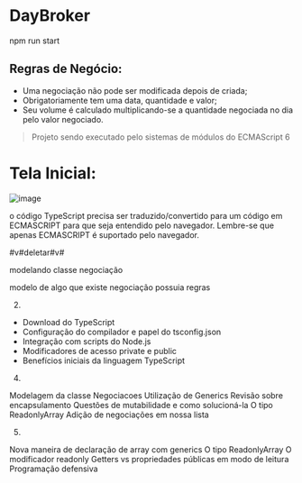 # DayBroker

npm run start

## Regras de Negócio:

 - Uma negociação não pode ser modificada depois de criada;
 - Obrigatoriamente tem uma data, quantidade e valor;
 - Seu volume é calculado multiplicando-se a quantidade negociada no dia pelo valor negociado.

 > Projeto sendo executado pelo sistemas de módulos do ECMAScript 6
 
 # Tela Inicial:
 
 ![image](https://user-images.githubusercontent.com/66702430/188997497-2e95df0a-7ad9-4e83-b933-abc49d7f7348.png)


 o código TypeScript precisa ser traduzido/convertido para um código em ECMASCRIPT para que seja entendido pelo navegador. Lembre-se que apenas ECMASCRIPT é suportado pelo navegador.

#v#deletar#v#

 modelando classe negociação

 modelo de algo que existe 
 negociação possuia regras



02.
- Download do TypeScript
- Configuração do compilador e papel do tsconfig.json
- Integração com scripts do Node.js
- Modificadores de acesso private e public
- Benefícios iniciais da linguagem TypeScript

04.
Modelagem da classe Negociacoes
Utilização de Generics
Revisão sobre encapsulamento
Questões de mutabilidade e como solucioná-la
O tipo ReadonlyArray
Adição de negociações em nossa lista

05.
Nova maneira de declaração de array com generics
O tipo ReadonlyArray
O modificador readonly
Getters vs propriedades públicas em modo de leitura
Programação defensiva